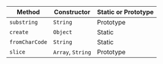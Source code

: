 |Method|Constructor|Static or Prototype|
|---|---|---|
|`substring`|`String`|Prototype|
|`create`|`Object`|Static|
|`fromCharCode`|`String`|Static|
|`slice`|`Array`, `String`|Prototype|